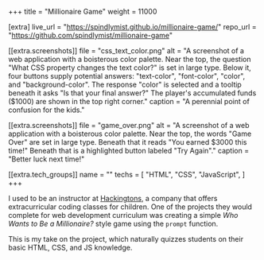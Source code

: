 +++
title = "Millionaire Game"
weight = 11000

[extra]
live_url = "https://spindlymist.github.io/millionaire-game/"
repo_url = "https://github.com/spindlymist/millionaire-game"

[[extra.screenshots]]
file = "css_text_color.png"
alt = "A screenshot of a web application with a boisterous color palette. Near the top, the question \"What CSS property changes the text color?\" is set in large type. Below it, four buttons supply potential answers: \"text-color\", \"font-color\", \"color\", and \"background-color\". The response \"color\" is selected and a tooltip beneath it asks \"Is that your final answer?\" The player's accumulated funds ($1000) are shown in the top right corner."
caption = "A perennial point of confusion for the kids."

[[extra.screenshots]]
file = "game_over.png"
alt = "A screenshot of a web application with a boisterous color palette. Near the top, the words \"Game Over\" are set in large type. Beneath that it reads \"You earned $3000 this time!\" Beneath that is a highlighted button labeled \"Try Again\"."
caption = "Better luck next time!"

[[extra.tech_groups]]
name = ""
techs = [
    "HTML",
    "CSS",
    "JavaScript",
]
+++

I used to be an instructor at [Hackingtons](https://www.hackingtons.com/), a company that offers extracurricular coding classes for children. One of the projects they would complete for web development curriculum was creating a simple *Who Wants to Be a Millionaire?* style game using the `prompt` function.

This is my take on the project, which naturally quizzes students on their basic HTML, CSS, and JS knowledge.
